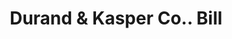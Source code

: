 ---
doi: 10.7916/D81R82Q6
date_other: '1890'
date_other_textual: 1890-1899
form: printed ephemera
genre:
- Invoices
name:
- Durand & Kasper Co.
object_in_context_url: https://biggert.cul.columbia.edu/items/view/ave_biggert_01832
subject_hierarchical_geographic:
- Chicago, Illinois, United States
subject_name:
- Durand & Kasper Co.
title: Durand & Kasper Co.. Bill
sort_title: Durand & Kasper Co.. Bill
call_number: ave_biggert_01832
coordinates:
- 41.83694444444445,-87.68472222222222
pid: ave_biggert_01832
identifiers: ave_biggert_01832
permalink: /biggert/ave_biggert_01832/
layout: iiif-image-page
---